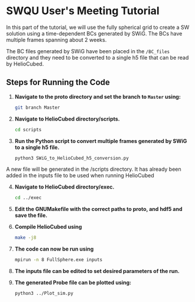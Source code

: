 # SWQU User's Meeting Tutorial

In this part of the tutorial, we will use the fully spherical grid to create a SW solution using a time-dependent BCs generated by SWiG. The BCs have multiple frames spanning about 2 weeks.

The BC files generated by SWiG have been placed in the `/BC_files` directory and they need to be converted to a single h5 file that can be read by HelioCubed.

## Steps for Running the Code

1. **Navigate to the proto directory and set the branch to `Master` using:**
   ```bash
   git branch Master

2. **Navigate to HelioCubed directory/scripts.**
   ```bash
   cd scripts
   
3. **Run the Python script to convert multiple frames generated by SWiG to a single h5 file.**
   ```bash
   python3 SWiG_to_HelioCubed_h5_conversion.py

A new file will be generated in the /scripts directory. It has already been added in the inputs file to be used when running HelioCubed

4. **Navigate to HelioCubed directory/exec.**
   ```bash
   cd ../exec

5. **Edit the GNUMakefile with the correct paths to proto, and hdf5 and save the file.**

6. **Compile HelioCubed using**
   ```bash
   make -j8

7. **The code can now be run using**
    ```bash
    mpirun -n 8 FullSphere.exe inputs

8. **The inputs file can be edited to set desired parameters of the run.**

9. **The generated Probe file can be plotted using:**
   ```bash
   python3 ../Plot_sim.py 



